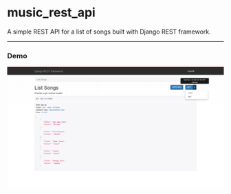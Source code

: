 # music_rest_api
A simple REST API for a list of songs built with Django REST framework. 

---
### Demo
![Alt Text](https://github.com/sksoumik/music_rest_api/blob/master/files/Screenshot%20(6).png)

